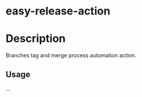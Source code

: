 # easy-release-action

# Description

Branches tag and merge process automation action.

## Usage
...
